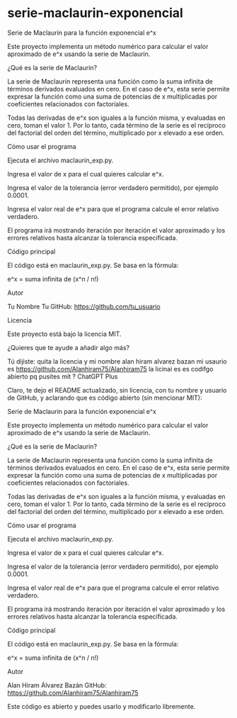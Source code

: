 # serie-maclaurin-exponencial
Serie de Maclaurin para la función exponencial e^x

Este proyecto implementa un método numérico para calcular el valor aproximado de e^x usando la serie de Maclaurin.

¿Qué es la serie de Maclaurin?

La serie de Maclaurin representa una función como la suma infinita de términos derivados evaluados en cero. En el caso de e^x, esta serie permite expresar la función como una suma de potencias de x multiplicadas por coeficientes relacionados con factoriales.

Todas las derivadas de e^x son iguales a la función misma, y evaluadas en cero, toman el valor 1. Por lo tanto, cada término de la serie es el recíproco del factorial del orden del término, multiplicado por x elevado a ese orden.

Cómo usar el programa

Ejecuta el archivo maclaurin_exp.py.

Ingresa el valor de x para el cual quieres calcular e^x.

Ingresa el valor de la tolerancia (error verdadero permitido), por ejemplo 0.0001.

Ingresa el valor real de e^x para que el programa calcule el error relativo verdadero.

El programa irá mostrando iteración por iteración el valor aproximado y los errores relativos hasta alcanzar la tolerancia especificada.

Código principal

El código está en maclaurin_exp.py. Se basa en la fórmula:

e^x = suma infinita de (x^n / n!)

Autor

Tu Nombre
Tu GitHub: https://github.com/tu_usuario

Licencia

Este proyecto está bajo la licencia MIT.

¿Quieres que te ayude a añadir algo más?

Tú dijiste:
quita la licencia y mi nombre alan hiram alvarez bazan mi usaurio es https://github.com/Alanhiram75/Alanhiram75 la licinai es es codifgo abierto pq pusites mit ?
ChatGPT Plus

Claro, te dejo el README actualizado, sin licencia, con tu nombre y usuario de GitHub, y aclarando que es código abierto (sin mencionar MIT):

Serie de Maclaurin para la función exponencial e^x

Este proyecto implementa un método numérico para calcular el valor aproximado de e^x usando la serie de Maclaurin.

¿Qué es la serie de Maclaurin?

La serie de Maclaurin representa una función como la suma infinita de términos derivados evaluados en cero. En el caso de e^x, esta serie permite expresar la función como una suma de potencias de x multiplicadas por coeficientes relacionados con factoriales.

Todas las derivadas de e^x son iguales a la función misma, y evaluadas en cero, toman el valor 1. Por lo tanto, cada término de la serie es el recíproco del factorial del orden del término, multiplicado por x elevado a ese orden.

Cómo usar el programa

Ejecuta el archivo maclaurin_exp.py.

Ingresa el valor de x para el cual quieres calcular e^x.

Ingresa el valor de la tolerancia (error verdadero permitido), por ejemplo 0.0001.

Ingresa el valor real de e^x para que el programa calcule el error relativo verdadero.

El programa irá mostrando iteración por iteración el valor aproximado y los errores relativos hasta alcanzar la tolerancia especificada.

Código principal

El código está en maclaurin_exp.py. Se basa en la fórmula:

e^x = suma infinita de (x^n / n!)

Autor

Alan Hiram Álvarez Bazán
GitHub: https://github.com/Alanhiram75/Alanhiram75

Este código es abierto y puedes usarlo y modificarlo libremente.
